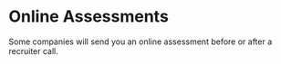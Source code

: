 # Online Assessments

Some companies will send you an online assessment before or after a recruiter call.
